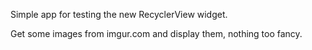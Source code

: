 Simple app for testing the new RecyclerView widget.

Get some images from imgur.com and display them, nothing too fancy.

